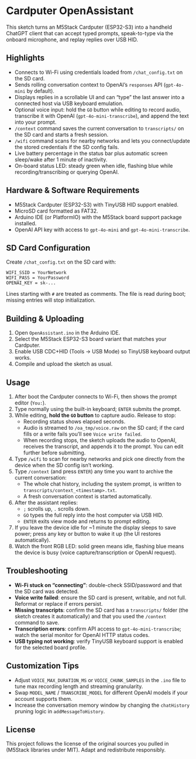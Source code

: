 # Cardputer OpenAssistant

This sketch turns an M5Stack Cardputer (ESP32-S3) into a handheld ChatGPT client that can accept typed prompts, speak-to-type via the onboard microphone, and replay replies over USB HID.

## Highlights
- Connects to Wi-Fi using credentials loaded from `/chat_config.txt` on the SD card.
- Sends rolling conversation context to OpenAI’s `responses` API (`gpt-4o-mini` by default).
- Displays replies in a scrollable UI and can “type” the last answer into a connected host via USB keyboard emulation.
- Optional voice input: hold the `GO` button while editing to record audio, transcribe it with OpenAI (`gpt-4o-mini-transcribe`), and append the text into your prompt.
- `/context` command saves the current conversation to `transcripts/` on the SD card and starts a fresh session.
- `/wifi` command scans for nearby networks and lets you connect/update the stored credentials if the SD config fails.
- Live battery percentage in the status bar plus automatic screen sleep/wake after 1 minute of inactivity.
- On-board status LED: steady green when idle, flashing blue while recording/transcribing or querying OpenAI.

## Hardware & Software Requirements
- M5Stack Cardputer (ESP32-S3) with TinyUSB HID support enabled.
- MicroSD card formatted as FAT32.
- Arduino IDE (or PlatformIO) with the M5Stack board support package installed.
- OpenAI API key with access to `gpt-4o-mini` and `gpt-4o-mini-transcribe`.

## SD Card Configuration
Create `/chat_config.txt` on the SD card with:

```
WIFI_SSID = YourNetwork
WIFI_PASS = YourPassword
OPENAI_KEY = sk-...
```

Lines starting with `#` are treated as comments. The file is read during boot; missing entries will stop initialization.

## Building & Uploading
1. Open `OpenAssistant.ino` in the Arduino IDE.
2. Select the M5Stack ESP32-S3 board variant that matches your Cardputer.
3. Enable USB CDC+HID (Tools → USB Mode) so TinyUSB keyboard output works.
4. Compile and upload the sketch as usual.

## Usage
1. After boot the Cardputer connects to Wi-Fi, then shows the prompt editor (`You:`).
2. Type normally using the built-in keyboard; `ENTER` submits the prompt.
3. While editing, **hold the `GO` button** to capture audio. Release to stop:
   - Recording status shows elapsed seconds.
   - Audio is streamed to `/oa_tmp/voice.raw` on the SD card; if the card fills or a write fails you’ll see `Voice write failed`.
   - When recording stops, the sketch uploads the audio to OpenAI, receives the transcript, and appends it to the prompt. You can edit further before submitting.
4. Type `/wifi` to scan for nearby networks and pick one directly from the device when the SD config isn’t working.
5. Type `/context` (and press `ENTER`) any time you want to archive the current conversation:
   - The whole chat history, including the system prompt, is written to `transcripts/context_<timestamp>.txt`.
   - A fresh conversation context is started automatically.
6. After the assistant replies:
   - `;` scrolls up, `.` scrolls down.
   - `GO` types the full reply into the host computer via USB HID.
   - `ENTER` exits view mode and returns to prompt editing.
7. If you leave the device idle for ~1 minute the display sleeps to save power; press any key or button to wake it up (the UI restores automatically).
8. Watch the front RGB LED: solid green means idle, flashing blue means the device is busy (voice capture/transcription or OpenAI request).

## Troubleshooting
- **Wi-Fi stuck on “connecting”**: double-check SSID/password and that the SD card was detected.
- **Voice write failed**: ensure the SD card is present, writable, and not full. Reformat or replace if errors persist.
- **Missing transcripts**: confirm the SD card has a `transcripts/` folder (the sketch creates it automatically) and that you used the `/context` command to save.
- **Transcription errors**: confirm API access to `gpt-4o-mini-transcribe`; watch the serial monitor for OpenAI HTTP status codes.
- **USB typing not working**: verify TinyUSB keyboard support is enabled for the selected board profile.

## Customization Tips
- Adjust `VOICE_MAX_DURATION_MS` or `VOICE_CHUNK_SAMPLES` in the `.ino` file to tune max recording length and streaming granularity.
- Swap `MODEL_NAME` / `TRANSCRIBE_MODEL` for different OpenAI models if your account supports them.
- Increase the conversation memory window by changing the `chatHistory` pruning logic in `addMessageToHistory`.

## License
This project follows the license of the original sources you pulled in (M5Stack libraries under MIT). Adapt and redistribute responsibly.

